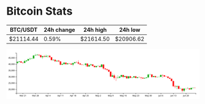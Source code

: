 # Bitcoin Stats

BTC/USDT|24h change|24h high|24h low|
|---|---|---|---|
|$21114.44|0.59%|$21614.50|$20906.62|

<img src="./chart.svg">
